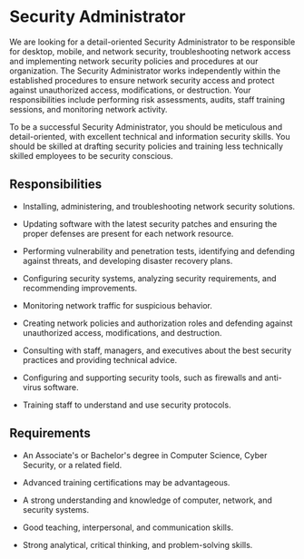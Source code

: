 # Security Administrator

We are looking for a detail-oriented Security Administrator to be responsible for desktop, mobile, and network security, troubleshooting network access and implementing network security policies and procedures at our organization. The Security Administrator works independently within the established procedures to ensure network security access and protect against unauthorized access, modifications, or destruction. Your responsibilities include performing risk assessments, audits, staff training sessions, and monitoring network activity.

To be a successful Security Administrator, you should be meticulous and detail-oriented, with excellent technical and information security skills. You should be skilled at drafting security policies and training less technically skilled employees to be security conscious.

## Responsibilities

* Installing, administering, and troubleshooting network security solutions.

* Updating software with the latest security patches and ensuring the proper defenses are present for each network resource.

* Performing vulnerability and penetration tests, identifying and defending against threats, and developing disaster recovery plans.

* Configuring security systems, analyzing security requirements, and recommending improvements.

* Monitoring network traffic for suspicious behavior.

* Creating network policies and authorization roles and defending against unauthorized access, modifications, and destruction.

* Consulting with staff, managers, and executives about the best security practices and providing technical advice.

* Configuring and supporting security tools, such as firewalls and anti-virus software.

* Training staff to understand and use security protocols.

## Requirements

* An Associate's or Bachelor's degree in Computer Science, Cyber Security, or a related field.

* Advanced training certifications may be advantageous.

* A strong understanding and knowledge of computer, network, and security systems.

* Good teaching, interpersonal, and communication skills.

* Strong analytical, critical thinking, and problem-solving skills.

